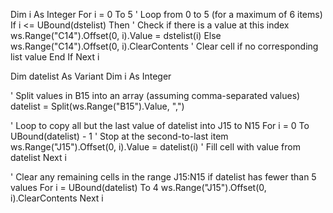 Dim i As Integer
For i = 0 To 5 ' Loop from 0 to 5 (for a maximum of 6 items)
    If i <= UBound(dstelist) Then ' Check if there is a value at this index
        ws.Range("C14").Offset(0, i).Value = dstelist(i)
    Else
        ws.Range("C14").Offset(0, i).ClearContents ' Clear cell if no corresponding list value
    End If
Next i




Dim datelist As Variant
Dim i As Integer

' Split values in B15 into an array (assuming comma-separated values)
datelist = Split(ws.Range("B15").Value, ",")

' Loop to copy all but the last value of datelist into J15 to N15
For i = 0 To UBound(datelist) - 1 ' Stop at the second-to-last item
    ws.Range("J15").Offset(0, i).Value = datelist(i) ' Fill cell with value from datelist
Next i

' Clear any remaining cells in the range J15:N15 if datelist has fewer than 5 values
For i = UBound(datelist) To 4
    ws.Range("J15").Offset(0, i).ClearContents
Next i

